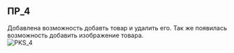 ## ПР_4
Добавлена возможность добавть товар и удалить его. Так же появилась возможность добавить изображение товара.
\
![PKS_4](https://github.com/Axialer/PKS/blob/main/PR4/clideo_editor_75e29b1e4618422f9e4c91963995f447-ezgif.com-crop%20(1).gif)
